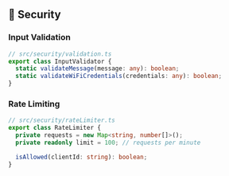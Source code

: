 ## 🔐 Security

### Input Validation
```typescript
// src/security/validation.ts
export class InputValidator {
  static validateMessage(message: any): boolean;
  static validateWiFiCredentials(credentials: any): boolean;
}
```

### Rate Limiting
```typescript
// src/security/rateLimiter.ts
export class RateLimiter {
  private requests = new Map<string, number[]>();
  private readonly limit = 100; // requests per minute

  isAllowed(clientId: string): boolean;
}
